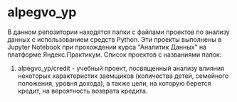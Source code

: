 # alpegvo_yp
В данном репозитории находятся папки с файлами проектов по анализу данных с использованием средств Python. Эти проекты выполнены в Jupyter Notebook при прохождении курса "Аналитик Данных" на платформе Яндекс.Практикум.
Список проектов с названиями папок:
1. alpegvo_yp/credit - учебный проект, посвященный анализу влияния некоторых характеристик заемщиков (количества детей, семейного положения, уровня дохода), а также цели, на которую берется кредит, на вероятность возврата кредита.


